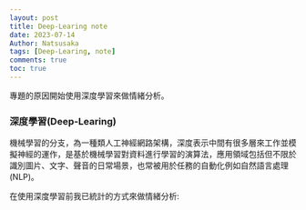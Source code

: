 ```yaml
---
layout: post
title: Deep-Learing note
date: 2023-07-14
Author: Natsusaka
tags: [Deep-Learing, note]
comments: true
toc: true
--- 
```


專題的原因開始使用深度學習來做情緒分析。

### 深度學習(Deep-Learing)

機械學習的分支，為一種類人工神經網路架構，深度表示中間有很多層來工作並模擬神經的運作，是基於機械學習對資料進行學習的演算法，應用領域包括但不限於識別圖片、文字、聲音的日常場景，也常被用於任務的自動化例如自然語言處理(NLP)。

在使用深度學習前我已統計的方式來做情緒分析:



